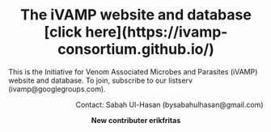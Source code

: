 <header>

<h1>The iVAMP website and database [click here](https://ivamp-consortium.github.io/)</h1>

<article align="left">
<p>
This is the Initiative for Venom Associated Microbes and Parasites (iVAMP) website and database. To join, subscribe to our listserv (ivamp@googlegroups.com).
</p>
</article>

<article align="right">
<p>Contact: Sabah Ul-Hasan (bysabahulhasan@gmail.com)</p>
</article>

<p><strong>New contributer erikfritas</strong></p>

</header>
